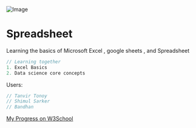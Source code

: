 ![Image](https://www.adobe.com/uk/acrobat/resources/document-files/media_1ce0ddeaab01cbc18d65ecefa56acfec7a038541b.png?width=750&format=png&optimize=medium)
# Spreadsheet
Learning the basics of Microsoft Excel , google sheets , and Spreadsheet

```c
// Learning together 
1. Excel Basics 
2. Data science core concepts 
```

Users: 
```js
// Tanvir Tonoy
// Shimul Sarker
// Bandhan 
```

[My Progress on W3School](https://www.w3profile.com/tanvir000tonoy)
